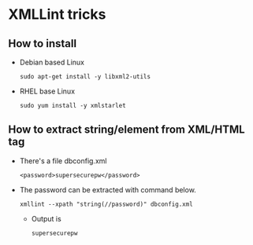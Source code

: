 # XMLLint tricks

## How to install
* Debian based Linux
    ~~~
    sudo apt-get install -y libxml2-utils
    ~~~
* RHEL base Linux
    ~~~
    sudo yum install -y xmlstarlet
    ~~~

## How to extract string/element from XML/HTML tag
* There's a file dbconfig.xml
    ~~~
    <password>supersecurepw</password>
    ~~~
* The password can be extracted with command below.
    ~~~
    xmllint --xpath "string(//password)" dbconfig.xml
    ~~~
    * Output is
        ~~~
        supersecurepw
        ~~~
